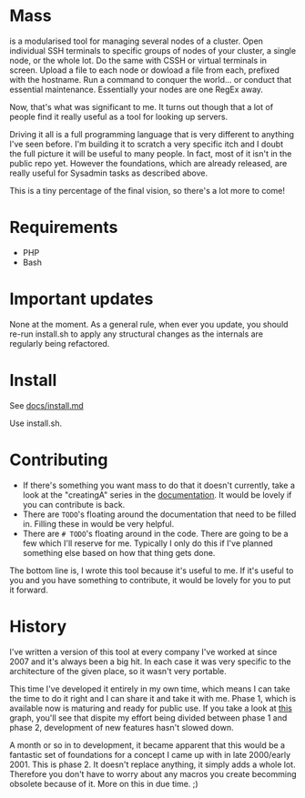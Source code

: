 # Mass
is a modularised tool for managing several nodes of a cluster. Open individual SSH terminals to specific groups of nodes of your cluster, a single node, or the whole lot. Do the same with CSSH or virtual terminals in screen. Upload a file to each node or dowload a file from each, prefixed with the hostname. Run a command to conquer the world... or conduct that essential maintenance. Essentially your nodes are one RegEx away.

Now, that's what was significant to me. It turns out though that a lot of people find it really useful as a tool for looking up servers.

Driving it all is a full programming language that is very different to anything I've seen before. I'm building it to scratch a very specific itch and I doubt the full picture it will be useful to many people. In fact, most of it isn't in the public repo yet. However the foundations, which are already released, are really useful for Sysadmin tasks as described above.

This is a tiny percentage of the final vision, so there's a lot more to come!

# Requirements
* PHP
* Bash

# Important updates

None at the moment. As a general rule, when ever you update, you should re-run install.sh to apply any structural changes as the internals are regularly being refactored.

# Install

See [docs/install.md](mass/tree/master/docs/install.md)

Use install.sh.

# Contributing

* If there's something you want mass to do that it doesn't currently, take a look at the "creatingA" series in the [documentation](tree/master/docs). It would be lovely if you can contribute is back.
* There are `TODO`'s floating around the documentation that need to be filled in. Filling these in would be very helpful.
* There are `# TODO`'s floating around in the code. There are going to be a few which I'll reserve for me. Typically I only do this if I've planned something else based on how that thing gets done.

The bottom line is, I wrote this tool because it's useful to me. If it's useful to you and you have something to contribute, it would be lovely for you to put it forward.

# History
I've written a version of this tool at every company I've worked at since 2007 and it's always been a big hit. In each case it was very specific to the architecture of the given place, so it wasn't very portable.

This time I've developed it entirely in my own time, which means I can take the time to do it right and I can share it and take it with me. Phase 1, which is available now is maturing and ready for public use. If you take a look at [this](https://github.com/ksandom/mass/graphs/code-frequency) graph, you'll see that dispite my effort being divided between phase 1 and phase 2, development of new features hasn't slowed down.

A month or so in to development, it became apparent that this would be a fantastic set of foundations for a concept I came up with in late 2000/early 2001. This is phase 2. It doesn't replace anything, it simply adds a whole lot. Therefore you don't have to worry about any macros you create becomming obsolete because of it. More on this in due time. ;)
 
